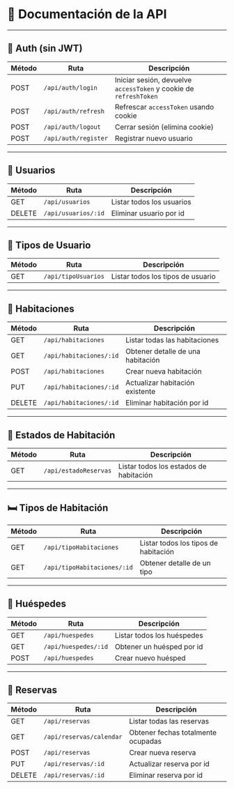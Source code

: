 # 📘 Documentación de la API

---

## 🔐 Auth (sin JWT)

| Método | Ruta                 | Descripción                                        |
|--------|----------------------|----------------------------------------------------|
| POST   | `/api/auth/login`    | Iniciar sesión, devuelve `accessToken` y cookie de `refreshToken` |
| POST   | `/api/auth/refresh`  | Refrescar `accessToken` usando cookie             |
| POST   | `/api/auth/logout`   | Cerrar sesión (elimina cookie)                    |
| POST   | `/api/auth/register` | Registrar nuevo usuario                           |

---

## 👤 Usuarios

| Método | Ruta                    | Descripción                 |
|--------|-------------------------|-----------------------------|
| GET    | `/api/usuarios`         | Listar todos los usuarios   |
| DELETE | `/api/usuarios/:id`     | Eliminar usuario por id     |

---

## 👥 Tipos de Usuario

| Método | Ruta                      | Descripción                   |
|--------|---------------------------|-------------------------------|
| GET    | `/api/tipoUsuarios`       | Listar todos los tipos de usuario |

---

## 🏨 Habitaciones

| Método | Ruta                         | Descripción                           |
|--------|------------------------------|---------------------------------------|
| GET    | `/api/habitaciones`          | Listar todas las habitaciones         |
| GET    | `/api/habitaciones/:id`      | Obtener detalle de una habitación     |
| POST   | `/api/habitaciones`          | Crear nueva habitación                |
| PUT    | `/api/habitaciones/:id`      | Actualizar habitación existente       |
| DELETE | `/api/habitaciones/:id`      | Eliminar habitación por id            |

---

## 🚪 Estados de Habitación

| Método | Ruta                             | Descripción                         |
|--------|----------------------------------|-------------------------------------|
| GET    | `/api/estadoReservas`        | Listar todos los estados de habitación |

---

## 🛏️ Tipos de Habitación

| Método | Ruta                              | Descripción                         |
|--------|-----------------------------------|-------------------------------------|
| GET    | `/api/tipoHabitaciones`           | Listar todos los tipos de habitación |
| GET    | `/api/tipoHabitaciones/:id`       | Obtener detalle de un tipo          |

---

## 🧳 Huéspedes

| Método | Ruta                     | Descripción                        |
|--------|--------------------------|------------------------------------|
| GET    | `/api/huespedes`         | Listar todos los huéspedes         |
| GET    | `/api/huespedes/:id`     | Obtener un huésped por id          |
| POST   | `/api/huespedes`         | Crear nuevo huésped                |

---

## 📅 Reservas

| Método | Ruta                           | Descripción                            |
|--------|--------------------------------|----------------------------------------|
| GET    | `/api/reservas`               | Listar todas las reservas              |
| GET    | `/api/reservas/calendar`      | Obtener fechas totalmente ocupadas     |
| POST   | `/api/reservas`               | Crear nueva reserva                    |
| PUT    | `/api/reservas/:id`           | Actualizar reserva por id              |
| DELETE | `/api/reservas/:id`           | Eliminar reserva por id                |
